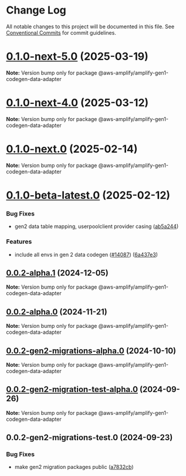 # Change Log

All notable changes to this project will be documented in this file.
See [Conventional Commits](https://conventionalcommits.org) for commit guidelines.

# [0.1.0-next-5.0](https://github.com/aws-amplify/amplify-cli/compare/@aws-amplify/amplify-gen1-codegen-data-adapter@0.1.0-next-4.0...@aws-amplify/amplify-gen1-codegen-data-adapter@0.1.0-next-5.0) (2025-03-19)

**Note:** Version bump only for package @aws-amplify/amplify-gen1-codegen-data-adapter





# [0.1.0-next-4.0](https://github.com/aws-amplify/amplify-cli/compare/@aws-amplify/amplify-gen1-codegen-data-adapter@0.1.0-next.0...@aws-amplify/amplify-gen1-codegen-data-adapter@0.1.0-next-4.0) (2025-03-12)

**Note:** Version bump only for package @aws-amplify/amplify-gen1-codegen-data-adapter





# [0.1.0-next.0](https://github.com/aws-amplify/amplify-cli/compare/@aws-amplify/amplify-gen1-codegen-data-adapter@0.1.0-beta-latest.0...@aws-amplify/amplify-gen1-codegen-data-adapter@0.1.0-next.0) (2025-02-14)

**Note:** Version bump only for package @aws-amplify/amplify-gen1-codegen-data-adapter





# [0.1.0-beta-latest.0](https://github.com/aws-amplify/amplify-cli/compare/@aws-amplify/amplify-gen1-codegen-data-adapter@0.0.2-alpha.1...@aws-amplify/amplify-gen1-codegen-data-adapter@0.1.0-beta-latest.0) (2025-02-12)


### Bug Fixes

* gen2 data table mapping, userpoolclient provider casing ([ab5a244](https://github.com/aws-amplify/amplify-cli/commit/ab5a244da56022a67fa275f10e3f4a2fe53a0a78))


### Features

* include all envs in gen 2 data codegen ([#14087](https://github.com/aws-amplify/amplify-cli/issues/14087)) ([6a437e3](https://github.com/aws-amplify/amplify-cli/commit/6a437e3345489ce22d78621de18acc46f969d883))





## [0.0.2-alpha.1](https://github.com/aws-amplify/amplify-cli/compare/@aws-amplify/amplify-gen1-codegen-data-adapter@0.0.2-alpha.0...@aws-amplify/amplify-gen1-codegen-data-adapter@0.0.2-alpha.1) (2024-12-05)

**Note:** Version bump only for package @aws-amplify/amplify-gen1-codegen-data-adapter





## [0.0.2-alpha.0](https://github.com/aws-amplify/amplify-cli/compare/@aws-amplify/amplify-gen1-codegen-data-adapter@0.0.2-gen2-migrations-alpha.0...@aws-amplify/amplify-gen1-codegen-data-adapter@0.0.2-alpha.0) (2024-11-21)

**Note:** Version bump only for package @aws-amplify/amplify-gen1-codegen-data-adapter





## [0.0.2-gen2-migrations-alpha.0](https://github.com/aws-amplify/amplify-cli/compare/@aws-amplify/amplify-gen1-codegen-data-adapter@0.0.2-gen2-migration-test-alpha.0...@aws-amplify/amplify-gen1-codegen-data-adapter@0.0.2-gen2-migrations-alpha.0) (2024-10-10)

**Note:** Version bump only for package @aws-amplify/amplify-gen1-codegen-data-adapter





## [0.0.2-gen2-migration-test-alpha.0](https://github.com/aws-amplify/amplify-cli/compare/@aws-amplify/amplify-gen1-codegen-data-adapter@0.0.2-gen2-migrations-test.0...@aws-amplify/amplify-gen1-codegen-data-adapter@0.0.2-gen2-migration-test-alpha.0) (2024-09-26)

**Note:** Version bump only for package @aws-amplify/amplify-gen1-codegen-data-adapter





## 0.0.2-gen2-migrations-test.0 (2024-09-23)


### Bug Fixes

* make gen2 migration packages public ([a7832cb](https://github.com/aws-amplify/amplify-cli/commit/a7832cb622cabf3eec3f770393477256117ea47d))
